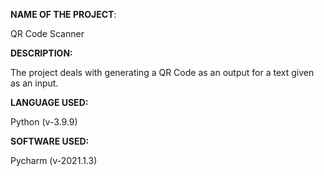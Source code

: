 **NAME OF THE PROJECT**:

QR Code Scanner

**DESCRIPTION:**

The project deals with generating a QR Code as an output for a text given as an input.

**LANGUAGE USED:**

Python (v-3.9.9)

**SOFTWARE USED:**

Pycharm (v-2021.1.3)
